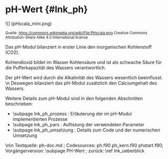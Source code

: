 pH-Wert {#lnk_ph}
==========


![] (pHscala_mini.png)

<small>Quelle: https://commons.wikimedia.org/wiki/File:PHscala.png Creative Commons Attribution-Share Alike 4.0 International license </small>

Das pH-Modul bilanziert in erster Linie den inorganischen Kohlenstoff (CO2).

Kohlendioxid bildet im Wasser Kohlensäure und ist als schwache Säure für die 
Pufferkapazität des Wassers verantwortlich.

Der pH-Wert wird durch die Alkalinität des Wassers wesentlich beeinflusst. \n
Deswegen bilanziert das pH-Modul zusätzlich den Calciumgehalt des Wassers.


Weitere Details zum pH-Modul sind in den folgenden Abschnitten
beschrieben:
- \subpage lnk_ph_prozess : Erläuterung der im pH-Modul implementierten Prozesse
- \subpage lnk_ph_pars : Auflistung der verwendeten Parameter
- \subpage lnk_ph_umsetzung : Details zum Code und der numerischen Umsetzung

\n\n
Textquelle: ph-doc.md ; Codesources: ph.f90 ph_kern.f90 phstart.f90; Vorgängerversion: \subpage PH-Wert ; zurück: \ref lnk_ueberblick



